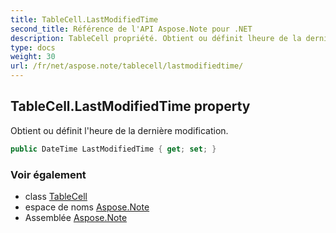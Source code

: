 ```yaml
---
title: TableCell.LastModifiedTime
second_title: Référence de l'API Aspose.Note pour .NET
description: TableCell propriété. Obtient ou définit lheure de la dernière modification.
type: docs
weight: 30
url: /fr/net/aspose.note/tablecell/lastmodifiedtime/
---
```

## TableCell.LastModifiedTime property

Obtient ou définit l'heure de la dernière modification.

```csharp
public DateTime LastModifiedTime { get; set; }
```

### Voir également

* class [TableCell](../)
* espace de noms [Aspose.Note](../../tablecell/)
* Assemblée [Aspose.Note](../../../)


